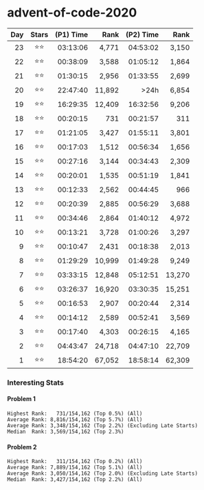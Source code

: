# advent-of-code-2020


|Day |    Stars   | (P1) Time  |   Rank   | (P2) Time |   Rank |
|---:|    :---:   |       ---: |    ---:  |      ---: |   ---: |
| 23 |:star::star:|  03:13:06  |  4,771   |  04:53:02 |  3,150 |
| 22 |:star::star:|  00:38:09  |  3,588   |  01:05:12 |  1,864 |
| 21 |:star::star:|  01:30:15  |  2,956   |  01:33:55 |  2,699 |
| 20 |:star::star:|  22:47:40  | 11,892   |      >24h |  6,854 |
| 19 |:star::star:|  16:29:35  | 12,409   |  16:32:56 |  9,206 |
| 18 |:star::star:|  00:20:15  |    731   |  00:21:57 |    311 |
| 17 |:star::star:|  01:21:05  |  3,427   |  01:55:11 |  3,801 |
| 16 |:star::star:|  00:17:03  |  1,512   |  00:56:34 |  1,656 |
| 15 |:star::star:|  00:27:16  |  3,144   |  00:34:43 |  2,309 |
| 14 |:star::star:|  00:20:01  |  1,535   |  00:51:19 |  1,841 |
| 13 |:star::star:|  00:12:33  |  2,562   |  00:44:45 |    966 |
| 12 |:star::star:|  00:20:39  |  2,885   |  00:56:29 |  3,688 |
| 11 |:star::star:|  00:34:46  |  2,864   |  01:40:12 |  4,972 |
| 10 |:star::star:|  00:13:21  |  3,728   |  01:00:26 |  3,297 |
|  9 |:star::star:|  00:10:47  |  2,431   |  00:18:38 |  2,013 |
|  8 |:star::star:|  01:29:29  | 10,999   |  01:49:28 |  9,249 |
|  7 |:star::star:|  03:33:15  | 12,848   |  05:12:51 | 13,270 |
|  6 |:star::star:|  03:26:37  | 16,920   |  03:30:35 | 15,251 |
|  5 |:star::star:|  00:16:53  |  2,907   |  00:20:44 |  2,314 |
|  4 |:star::star:|  00:14:12  |  2,589   |  00:52:41 |  3,569 |
|  3 |:star::star:|  00:17:40  |  4,303   |  00:26:15 |  4,165 |
|  2 |:star::star:|  04:43:47  | 24,718   |  04:47:10 | 22,709 |
|  1 |:star::star:|  18:54:20  | 67,052   |  18:58:14 | 62,309 |

### Interesting Stats

#### Problem 1
    Highest Rank:   731/154,162 (Top 0.5%) (All)
    Average Rank: 8,816/154,162 (Top 5.7%) (All)
    Average Rank: 3,348/154,162 (Top 2.2%) (Excluding Late Starts)
    Median  Rank: 3,569/154,162 (Top 2.3%)

#### Problem 2
    Highest Rank:   311/154,162 (Top 0.2%) (All)
    Average Rank: 7,889/154,162 (Top 5.1%) (All)
    Average Rank: 3,050/154,162 (Top 2.0%) (Excluding Late Starts)
    Median  Rank: 3,427/154,162 (Top 2.2%) (All)